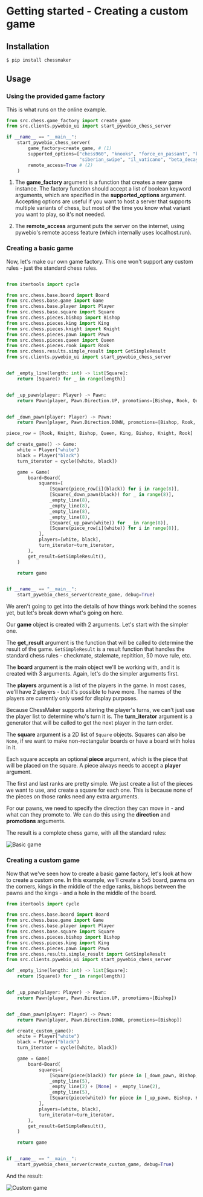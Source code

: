 # Getting started - Creating a custom game

## Installation

```bash
$ pip install chessmaker
```

## Usage

### Using the provided game factory

This is what runs on the online example.

```python
from src.chess.game_factory import create_game
from src.clients.pywebio_ui import start_pywebio_chess_server

if __name__ == "__main__":
    start_pywebio_chess_server(
        game_factory=create_game, # (1)
        supported_options=["chess960", "knooks", "force_en_passant", "knight_boosting", "omnipotent_f6_pawn",
                           "siberian_swipe", "il_vaticano", "beta_decay"],
        remote_access=True # (2)
    )

```

1. The **game_factory** argument is a function that creates a new game instance.
The factory function should accept a list of boolean keyword arguments, which are specified in the **supported_options** argument.
Accepting options are useful if you want to host a server that supports multiple variants of chess, but most of the time you know what variant you want to play,
so it's not needed.

2. The **remote_access** argument puts the server on the internet, using pywebio's remote access feature (which internally uses localhost.run).


### Creating a basic game

Now, let's make our own game factory.
This one won't support any custom rules - just the standard chess rules.


```python

from itertools import cycle

from src.chess.base.board import Board
from src.chess.base.game import Game
from src.chess.base.player import Player
from src.chess.base.square import Square
from src.chess.pieces.bishop import Bishop
from src.chess.pieces.king import King
from src.chess.pieces.knight import Knight
from src.chess.pieces.pawn import Pawn
from src.chess.pieces.queen import Queen
from src.chess.pieces.rook import Rook
from src.chess.results.simple_result import GetSimpleResult
from src.clients.pywebio_ui import start_pywebio_chess_server


def _empty_line(length: int) -> list[Square]:
    return [Square() for _ in range(length)]


def _up_pawn(player: Player) -> Pawn:
    return Pawn(player, Pawn.Direction.UP, promotions=[Bishop, Rook, Queen, Knight])


def _down_pawn(player: Player) -> Pawn:
    return Pawn(player, Pawn.Direction.DOWN, promotions=[Bishop, Rook, Queen, Knight])

piece_row = [Rook, Knight, Bishop, Queen, King, Bishop, Knight, Rook]

def create_game() -> Game:
    white = Player("white")
    black = Player("black")
    turn_iterator = cycle([white, black])

    game = Game(
        board=Board(
            squares=[
                [Square(piece_row[i](black)) for i in range(8)],
                [Square(_down_pawn(black)) for _ in range(8)],
                _empty_line(8),
                _empty_line(8),
                _empty_line(8),
                _empty_line(8),
                [Square(_up_pawn(white)) for _ in range(8)],
                [Square(piece_row[i](white)) for i in range(8)],
            ],
            players=[white, black],
            turn_iterator=turn_iterator,
        ),
        get_result=GetSimpleResult(),
    )

    return game


if __name__ == "__main__":
    start_pywebio_chess_server(create_game, debug=True)
```

We aren't going to get into the details of how things work behind the scenes yet, but let's break down what's going on here.

Our **game** object is created with 2 arguments. Let's start with the simpler one.

The **get_result** argument is the function that will be called to determine the result of the game.
`GetSimpleResult` is a result function that handles the standard chess rules - checkmate, stalemate, repitition, 50 move rule, etc.

The **board** argument is the main object we'll be working with, and it is created with 3 arguments.
Again, let's do the simpler arguments first.

The **players** argument is a list of the players in the game. In most cases, we'll have 2 players - but it's possible to have more.
The names of the players are currently only used for display purposes.

Because ChessMaker supports altering the player's turns, we can't just use the player list to determine who's turn it is.
The **turn_iterator** argument is a generator that will be called to get the next player in the turn order.

The **square** argument is a 2D list of `Square` objects.
Squares can also be `None`, if we want to make non-rectangular boards or have a board with holes in it.

Each square accepts an optional **piece** argument, which is the piece that will be placed on the square.
A piece always needs to accept a **player** argument.

The first and last ranks are pretty simple. We just create a list of the pieces we want to use, and create a square for each one.
This is because none of the pieces on those ranks need any extra arguments.

For our pawns, we need to specify the direction they can move in - and what can they promote to.
We can do this using the **direction** and **promotions** arguments.

The result is a complete chess game, with all the standard rules:


![Basic game](/assets/images/basic_game.png)

### Creating a custom game

Now that we've seen how to create a basic game factory, let's look at how to create a custom one.
In this example, we'll create a 5x5 board, pawns on the corners, kings in the middle of the edge ranks, bishops between the pawns and the kings - and a hole in the middle of the board.

```python
from itertools import cycle

from src.chess.base.board import Board
from src.chess.base.game import Game
from src.chess.base.player import Player
from src.chess.base.square import Square
from src.chess.pieces.bishop import Bishop
from src.chess.pieces.king import King
from src.chess.pieces.pawn import Pawn
from src.chess.results.simple_result import GetSimpleResult
from src.clients.pywebio_ui import start_pywebio_chess_server

def _empty_line(length: int) -> list[Square]:
    return [Square() for _ in range(length)]


def _up_pawn(player: Player) -> Pawn:
    return Pawn(player, Pawn.Direction.UP, promotions=[Bishop])


def _down_pawn(player: Player) -> Pawn:
    return Pawn(player, Pawn.Direction.DOWN, promotions=[Bishop])

def create_custom_game():
    white = Player("white")
    black = Player("black")
    turn_iterator = cycle([white, black])

    game = Game(
        board=Board(
            squares=[
                [Square(piece(black)) for piece in [_down_pawn, Bishop, King, Bishop, _down_pawn]],
                _empty_line(5),
                _empty_line(2) + [None] + _empty_line(2),
                _empty_line(5),
                [Square(piece(white)) for piece in [_up_pawn, Bishop, King, Bishop, _up_pawn]],
            ],
            players=[white, black],
            turn_iterator=turn_iterator,
        ),
        get_result=GetSimpleResult(),
    )

    return game


if __name__ == "__main__":
    start_pywebio_chess_server(create_custom_game, debug=True)
```

And the result:

![Custom game](/assets/images/custom_5x5_game.png)








